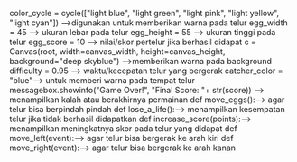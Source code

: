 color_cycle = cycle(["light blue", "light green", "light pink", "light yellow", "light cyan"]) -->digunakan untuk memberikan warna pada telur
egg_width = 45 --> ukuran lebar pada telur
egg_height = 55 --> ukuran tinggi pada telur
egg_score = 10 --> nilai/skor pertelur jika berhasil didapat
c = Canvas(root, width=canvas_width, height=canvas_height, background="deep skyblue") -->memberikan warna pada background
difficulty = 0.95 --> waktu/kecepatan telur yang bergerak
catcher_color = "blue"--> untuk memberi warna pada tempat telur 
messagebox.showinfo("Game Over!", "Final Score: "+ str(score)) --> menampilkan kalah atau berakhirnya permainan
def move_eggs():--> agar telur bisa berpindah pindah
def lose_a_life():--> menampilkan kesempatan telur jika tidak berhasil didapatkan
def increase_score(points):--> menampilkan meningkatnya skor pada telur yang didapat
def move_left(event):--> agar telur bisa bergerak ke arah kiri
def move_right(event):--> agar telur bisa bergerak ke arah kanan
